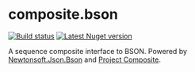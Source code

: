 # composite.bson

[![Build status](https://ci.appveyor.com/api/projects/status/18hvibqj3mau0as7?svg=true)](https://ci.appveyor.com/project/vkamiansky/composite-bson) [![Latest Nuget version](https://img.shields.io/nuget/v/Composite.Bson.svg)](https://www.nuget.org/packages/Composite.Bson/)

A sequence composite interface to BSON. Powered by [Newtonsoft.Json.Bson](https://github.com/JamesNK/Newtonsoft.Json.Bson) and [Project Composite](https://github.com/vkamiansky/composite).
